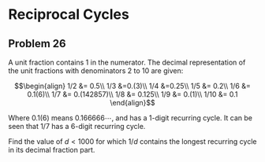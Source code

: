 # Reciprocal Cycles

## Problem 26

A unit fraction contains $1$ in the numerator. The decimal representation of the
unit fractions with denominators $2$ to $10$ are given:

$$\begin{align}
1/2 &= 0.5\\
1/3 &=0.(3)\\
1/4 &=0.25\\
1/5 &= 0.2\\
1/6 &= 0.1(6)\\
1/7 &= 0.(142857)\\
1/8 &= 0.125\\
1/9 &= 0.(1)\\
1/10 &= 0.1
\end{align}$$

Where $0.1(6)$ means $0.166666\cdots$, and has a $1$-digit recurring cycle. It
can be seen that $1/7$ has a $6$-digit recurring cycle.

Find the value of $d \lt 1000$ for which $1/d$ contains the longest recurring
cycle in its decimal fraction part.
